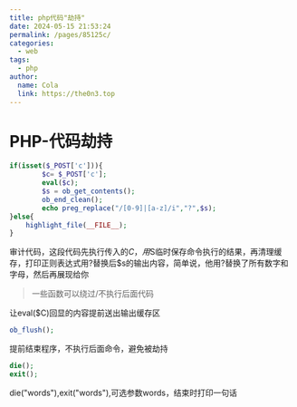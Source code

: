 ```yaml
---
title: php代码"劫持"
date: 2024-05-15 21:53:24
permalink: /pages/85125c/
categories:
  - web
tags:
  - php
author: 
  name: Cola
  link: https://the0n3.top
---
```


# PHP-代码劫持

```php
if(isset($_POST['c'])){
        $c= $_POST['c'];
        eval($c);
        $s = ob_get_contents();         
        ob_end_clean();
        echo preg_replace("/[0-9]|[a-z]/i","?",$s);
}else{
    highlight_file(__FILE__);
}
```

审计代码，这段代码先执行传入的$C，用$S临时保存命令执行的结果，再清理缓存，打印正则表达式用?替换后$s的输出内容，简单说，他用?替换了所有数字和字母，然后再展现给你

> 一些函数可以绕过/不执行后面代码

让eval($C)回显的内容提前送出输出缓存区

```php
ob_flush();         
```

提前结束程序，不执行后面命令，避免被劫持

```php
die();              
exit();
```

die("words"),exit("words"),可选参数words，结束时打印一句话
